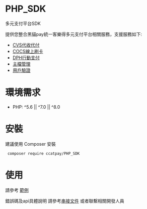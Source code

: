 # PHP_SDK
多元支付平台SDK

提供您整合黑貓pay統一客樂得多元支付平台相關服務，支援服務如下:
* [CVS代收代付](https://github.com/ccatpay/PHP_SDK/blob/main/src/pay/api/OrderClient.php)
* [COCS線上刷卡](https://github.com/ccatpay/PHP_SDK/blob/main/src/pay/api/CocsOrderClient.php)
* [DPH行動支付](https://github.com/ccatpay/PHP_SDK/blob/main/src/pay/api/DphOrderClient.php)
* [主檔管理](https://github.com/ccatpay/PHP_SDK/blob/main/src/pay/api/SmsClient.php)
* [用戶驗證](https://github.com/ccatpay/PHP_SDK/blob/main/src/pay/api/LoginClient.php)

# 環境需求
 * PHP: ^5.6 || ^7.0 || ^8.0

# 安裝
建議使用 Composer 安裝
```
 composer require ccatpay/PHP_SDK
```
# 使用
請參考 [範例](https://github.com/ccatpay/PHP_SDK/tree/main/example) 

錯誤碼及api具體說明 請參考[串接文件](https://www.ccat.com.tw/Home/Download#Manual) 或者聯繫相關開發人員
